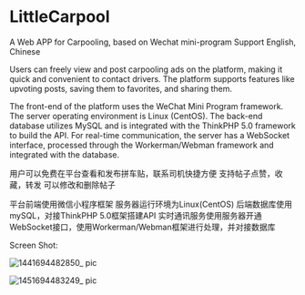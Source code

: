 # LittleCarpool
A Web APP for Carpooling, based on Wechat mini-program
Support English, Chinese

Users can freely view and post carpooling ads on the platform, making it quick and convenient to contact drivers. 
The platform supports features like upvoting posts, saving them to favorites, and sharing them.

The front-end of the platform uses the WeChat Mini Program framework. 
The server operating environment is Linux (CentOS). 
The back-end database utilizes MySQL and is integrated with the ThinkPHP 5.0 framework to build the API. 
For real-time communication, the server has a WebSocket interface, processed through the Workerman/Webman framework and integrated with the database.

用户可以免费在平台查看和发布拼车贴，联系司机快捷方便
支持帖子点赞，收藏，转发
可以修改和删除帖子

平台前端使用微信小程序框架
服务器运行环境为Linux(CentOS)
后端数据库使用mySQL，对接ThinkPHP 5.0框架搭建API
实时通讯服务使用服务器开通WebSocket接口，使用Workerman/Webman框架进行处理，并对接数据库

Screen Shot:

![1441694482850_ pic](https://github.com/AndrewYuzm/LittleCarpool/assets/118711557/8cbdc9f9-abe0-429b-b229-20bb9c13b5ed)

![1451694483249_ pic](https://github.com/AndrewYuzm/LittleCarpool/assets/118711557/fdaf964a-f202-42a6-9fed-bcfea013a555)
